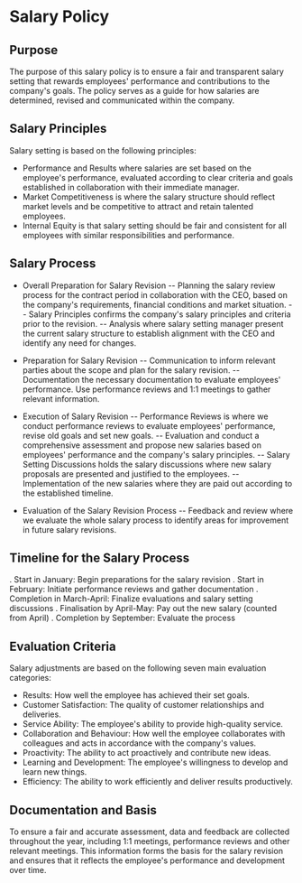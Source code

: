 # Salary Policy

## Purpose

The purpose of this salary policy is to ensure a fair and transparent salary setting that rewards employees' performance and contributions to the company's goals. The policy serves as a guide for how salaries are determined, revised and communicated within the company.

## Salary Principles

Salary setting is based on the following principles:

- Performance and Results where salaries are set based on the employee's performance, evaluated according to clear criteria and goals established in collaboration with their immediate manager.
- Market Competitiveness is where the salary structure should reflect market levels and be competitive to attract and retain talented employees.
- Internal Equity is that salary setting should be fair and consistent for all employees with similar responsibilities and performance.

## Salary Process

- Overall Preparation for Salary Revision
-- Planning the salary review process for the contract period in collaboration with the CEO, based on the company's requirements, financial conditions and market situation.
-- Salary Principles confirms the company's salary principles and criteria prior to the revision.
-- Analysis where salary setting manager present the current salary structure to establish alignment with the CEO and identify any need for changes.

- Preparation for Salary Revision
-- Communication to inform relevant parties about the scope and plan for the salary revision.
-- Documentation the necessary documentation to evaluate employees' performance. Use performance reviews and 1:1 meetings to gather relevant information.

- Execution of Salary Revision
-- Performance Reviews is where we conduct performance reviews to evaluate employees' performance, revise old goals and set new goals.
-- Evaluation and conduct a comprehensive assessment and propose new salaries based on employees' performance and the company's salary principles.
-- Salary Setting Discussions holds the salary discussions where new salary proposals are presented and justified to the employees.
-- Implementation of the new salaries where they are paid out according to the established timeline.

- Evaluation of the Salary Revision Process
-- Feedback and review where we evaluate the whole salary process to identify areas for improvement in future salary revisions.

## Timeline for the Salary Process

. Start in January: Begin preparations for the salary revision
. Start in February: Initiate performance reviews and gather documentation
. Completion in March-April: Finalize evaluations and salary setting discussions
. Finalisation by April-May: Pay out the new salary (counted from April)
. Completion by September: Evaluate the process

## Evaluation Criteria

Salary adjustments are based on the following seven main evaluation categories:

- Results: How well the employee has achieved their set goals.
- Customer Satisfaction: The quality of customer relationships and deliveries.
- Service Ability: The employee's ability to provide high-quality service.
- Collaboration and Behaviour: How well the employee collaborates with colleagues and acts in accordance with the company's values.
- Proactivity: The ability to act proactively and contribute new ideas.
- Learning and Development: The employee's willingness to develop and learn new things.
- Efficiency: The ability to work efficiently and deliver results productively.

## Documentation and Basis

To ensure a fair and accurate assessment, data and feedback are collected throughout the year, including 1:1 meetings, performance reviews and other relevant meetings. This information forms the basis for the salary revision and ensures that it reflects the employee's performance and development over time.
